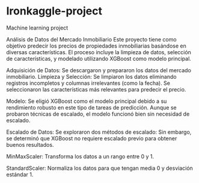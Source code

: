 # Ironkaggle-project
 Machine learning project


Análisis de Datos del Mercado Inmobiliario
Este proyecto tiene como objetivo predecir los precios de propiedades inmobiliarias basándose en diversas características. El proceso incluye la limpieza de datos, selección de características, y modelado utilizando XGBoost como modelo principal.

Adquisición de Datos: Se descargaron y prepararon los datos del mercado inmobiliario. Limpieza y Selección: Se limpiaron los datos eliminando registros incompletos y columnas irrelevantes (como la fecha). Se seleccionaron las características más relevantes para predecir el precio.

Modelo: Se eligió XGBoost como el modelo principal debido a su rendimiento robusto en este tipo de tareas de predicción. Aunque se probaron técnicas de escalado, el modelo funcionó bien sin necesidad de escalado.

Escalado de Datos: Se exploraron dos métodos de escalado: Sin embargo, se determinó que XGBoost no requiere escalado previo para obtener buenos resultados.

MinMaxScaler: Transforma los datos a un rango entre 0 y 1. 

StandardScaler: Normaliza los datos para que tengan media 0 y desviación estándar 1.

